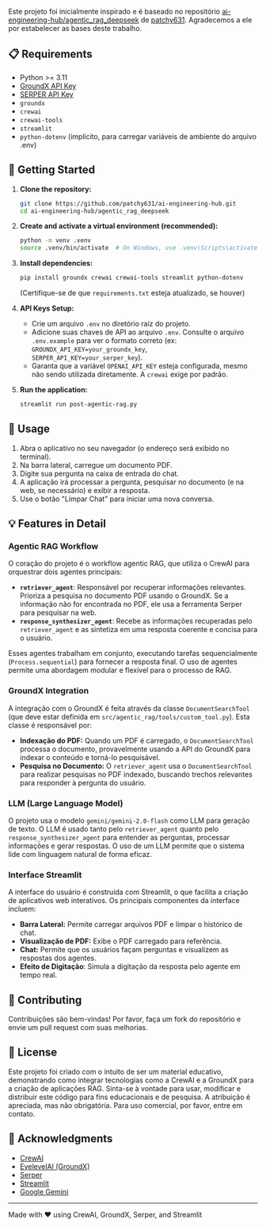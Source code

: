 Este projeto foi inicialmente inspirado e é baseado no repositório [ai-engineering-hub/agentic_rag_deepseek](https://github.com/patchy631/ai-engineering-hub/tree/main/agentic_rag_deepseek) de [patchy631](https://github.com/patchy631). Agradecemos a ele por estabelecer as bases deste trabalho.

## 📋 Requirements

-   Python >= 3.11
-   [GroundX API Key](https://docs.eyelevel.ai/documentation/fundamentals/quickstart#step-1-getting-your-api-key)
-   [SERPER API Key](https://serper.dev/)
-   `groundx`
-   `crewai`
-   `crewai-tools`
-   `streamlit`
-   `python-dotenv` (implícito, para carregar variáveis de ambiente do arquivo .env)

## 🚀 Getting Started

1.  **Clone the repository:**

    ```bash
    git clone https://github.com/patchy631/ai-engineering-hub.git
    cd ai-engineering-hub/agentic_rag_deepseek
    ```

2.  **Create and activate a virtual environment (recommended):**

    ```bash
    python -m venv .venv
    source .venv/bin/activate  # On Windows, use .venv\Scripts\activate
    ```

3.  **Install dependencies:**

    ```bash
    pip install groundx crewai crewai-tools streamlit python-dotenv
    ```
    (Certifique-se de que `requirements.txt` esteja atualizado, se houver)

4.  **API Keys Setup:**
    *   Crie um arquivo `.env` no diretório raiz do projeto.
    *   Adicione suas chaves de API ao arquivo `.env`.  Consulte o arquivo `.env.example` para ver o formato correto (ex: `GROUNDX_API_KEY=your_groundx_key`, `SERPER_API_KEY=your_serper_key`).
    * Garanta que a variável `OPENAI_API_KEY` esteja configurada, mesmo não sendo utilizada diretamente. A `crewai` exige por padrão.

5.  **Run the application:**

    ```bash
    streamlit run post-agentic-rag.py
    ```

## 🎯 Usage

1.  Abra o aplicativo no seu navegador (o endereço será exibido no terminal).
2.  Na barra lateral, carregue um documento PDF.
3.  Digite sua pergunta na caixa de entrada do chat.
4.  A aplicação irá processar a pergunta, pesquisar no documento (e na web, se necessário) e exibir a resposta.
5.  Use o botão "Limpar Chat" para iniciar uma nova conversa.

## 💡 Features in Detail

### **Agentic RAG Workflow**

O coração do projeto é o workflow agentic RAG, que utiliza o CrewAI para orquestrar dois agentes principais:

*   **`retriever_agent`**:  Responsável por recuperar informações relevantes.  Prioriza a pesquisa no documento PDF usando o GroundX. Se a informação não for encontrada no PDF, ele usa a ferramenta Serper para pesquisar na web.
*   **`response_synthesizer_agent`**: Recebe as informações recuperadas pelo `retriever_agent` e as sintetiza em uma resposta coerente e concisa para o usuário.

Esses agentes trabalham em conjunto, executando tarefas sequencialmente (`Process.sequential`) para fornecer a resposta final.  O uso de agentes permite uma abordagem modular e flexível para o processo de RAG.

### **GroundX Integration**

A integração com o GroundX é feita através da classe `DocumentSearchTool` (que deve estar definida em `src/agentic_rag/tools/custom_tool.py`).  Esta classe é responsável por:

*   **Indexação do PDF:** Quando um PDF é carregado, o `DocumentSearchTool` processa o documento, provavelmente usando a API do GroundX para indexar o conteúdo e torná-lo pesquisável.
*   **Pesquisa no Documento:**  O `retriever_agent` usa o `DocumentSearchTool` para realizar pesquisas no PDF indexado, buscando trechos relevantes para responder à pergunta do usuário.

### **LLM (Large Language Model)**

O projeto usa o modelo `gemini/gemini-2.0-flash` como LLM para geração de texto. O LLM é usado tanto pelo `retriever_agent` quanto pelo `response_synthesizer_agent` para entender as perguntas, processar informações e gerar respostas.  O uso de um LLM permite que o sistema lide com linguagem natural de forma eficaz.

### **Interface Streamlit**

A interface do usuário é construída com Streamlit, o que facilita a criação de aplicativos web interativos.  Os principais componentes da interface incluem:

*   **Barra Lateral:** Permite carregar arquivos PDF e limpar o histórico de chat.
*   **Visualização de PDF:** Exibe o PDF carregado para referência.
*   **Chat:**  Permite que os usuários façam perguntas e visualizem as respostas dos agentes.
*   **Efeito de Digitação**:  Simula a digitação da resposta pelo agente em tempo real.

## 🤝 Contributing

Contribuições são bem-vindas!  Por favor, faça um fork do repositório e envie um pull request com suas melhorias.

## 📄 License
Este projeto foi criado com o intuito de ser um material educativo, demonstrando como integrar tecnologias como a CrewAI e a GroundX para a criação de aplicações RAG. Sinta-se à vontade para usar, modificar e distribuir este código para fins educacionais e de pesquisa. A atribuição é apreciada, mas não obrigatória. Para uso comercial, por favor, entre em contato.

## 🙏 Acknowledgments

*   [CrewAI](https://www.crewai.com/)
*   [EyelevelAI (GroundX)](https://www.eyelevel.ai/)
*   [Serper](https://serper.dev/)
*   [Streamlit](https://streamlit.io/)
*   [Google Gemini](https://ai.google.dev/gemini-api/docs)

---

Made with ❤️ using CrewAI, GroundX, Serper, and Streamlit
